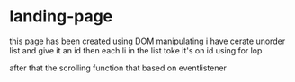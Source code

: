 # landing-page


this page has been created using DOM manipulating 
i have cerate unorder list
and give it an id 
then each li in the list toke it's on id using for lop 

after that the scrolling function that based on eventlistener